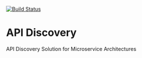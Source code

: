 [![Build Status](https://travis-ci.org/zalando-incubator/zally.svg?branch=master)](https://travis-ci.org/zalando-incubator/api-discovery)

# API Discovery

API Discovery Solution for Microservice Architectures
